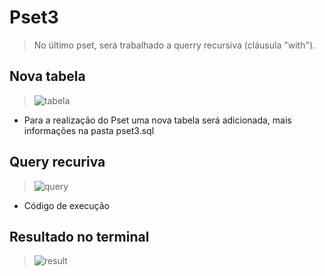 # Pset3

> No último pset, será trabalhado a querry recursiva (cláusula "with"). 

## Nova tabela 
> ![tabela](https://github.com/henriquewaisman/uvv_bd_1_cc1mb/blob/main/pset3/image/tabela.png)

- Para a realização do Pset uma nova tabela será adicionada, mais informações na pasta pset3.sql

## Query recuriva
> ![query](https://github.com/henriquewaisman/uvv_bd_1_cc1mb/blob/main/pset3/image/with.png)

- Código de execução

## Resultado no terminal
> ![result](https://github.com/henriquewaisman/uvv_bd_1_cc1mb/blob/main/pset3/image/result.png)
